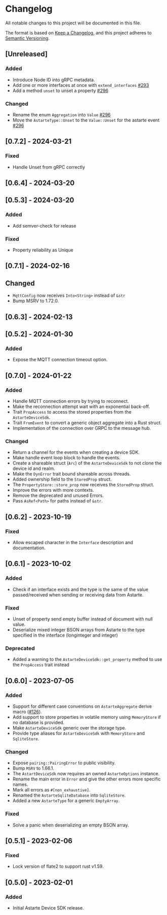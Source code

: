 # Changelog
All notable changes to this project will be documented in this file.

The format is based on [Keep a Changelog](https://keepachangelog.com/en/1.0.0/),
and this project adheres to [Semantic Versioning](https://semver.org/spec/v2.0.0.html).

## [Unreleased]
### Added
- Introduce Node ID into gRPC metadata.
- Add one or more interfaces at once with `extend_interfaces`
  [#293](https://github.com/astarte-platform/astarte-device-sdk-rust/pull/293)
- Add a method `unset` to unset a property
  [#296](https://github.com/astarte-platform/astarte-device-sdk-rust/pull/296)

### Changed
- Rename the enum `Aggregation` into `Value`
  [#296](https://github.com/astarte-platform/astarte-device-sdk-rust/pull/296)
- Move the `AstarteType::Unset` to the `Value::Unset` for the astarte event
  [#296](https://github.com/astarte-platform/astarte-device-sdk-rust/pull/296)

## [0.7.2] - 2024-03-21
### Fixed
- Handle Unset from gRPC correctly

## [0.6.4] - 2024-03-20

## [0.5.3] - 2024-03-20
### Added
- Add semver-check for release

### Fixed
- Property reliability as Unique

## [0.7.1] - 2024-02-16
## Changed
- `MqttConfig` now receives `Into<String>` instead of `&str`
- Bump MSRV to 1.72.0.

## [0.6.3] - 2024-02-13

## [0.5.2] - 2024-01-30
### Added
- Expose the MQTT connection timeout option.


## [0.7.0] - 2024-01-22
### Added
- Handle MQTT connection errors by trying to reconnect.
- Make the reconnection attempt wait with an exponential back-off.
- Trait `PropAccess` to access the stored properties from the
  `AstarteDeviceSdk`.
- Trait `FromEvent` to convert a generic object aggregate into a Rust struct.
- Implementation of the connection over GRPC to the message hub.

### Changed
- Return a channel for the events when creating a device SDK.
- Make handle event loop block to handle the events.
- Create a shareable struct (`Arc`) of the `AstarteDeviceSdk` to not clone the
  device id and realm.
- Make the `DynError` trait bound shareable across threads.
- Added ownership field to the `StoredProp` struct.
- The `PropertyStore::store_prop` now receives the `StoredProp` struct.
- Improve the errors with more contexts.
- Remove the deprecated and unused Errors.
- Pass `AsRef<Path>` for paths instead of `&str`.

## [0.6.2] - 2023-10-19
### Fixed
- Allow escaped character in the `Interface` description and documentation.

## [0.6.1] - 2023-10-02
### Added
- Check if an interface exists and the type is the same of the value
  passed/received when sending or receiving data from Astarte.

### Fixed
- Unset of property send empty buffer instead of document with null value.
- Deserialize mixed integer BSON arrays from Astarte to the type specified in
  the interface (longinteger and integer)

### Deprecated
- Added a warning to the `AstarteDeviceSdk::get_property` method to use the
  `PropAccess` trait instead

## [0.6.0] - 2023-07-05
### Added
- Support for different case conventions on `AstarteAggregate` derive macro
  ([#126](https://github.com/astarte-platform/astarte-device-sdk-rust/issues/126)).
- Add support to store properties in volatile memory using `MemoryStore` if no
  database is provided.
- Make `AstarteDeviceSdk` generic over the storage type.
- Provide type aliases for `AstarteDeviceSdk` with `MemoryStore` and `SqliteStore`.

### Changed
- Expose `pairing::PairingError` to public visibility.
- Bump `MSRV` to 1.66.1.
- The `AstartDeviceSdk` now requires an owned `AstarteOptions` instance.
- Rename the main error in `Error` and give the other errors more specific names.
- Mark all errors as `#[non_exhaustive]`.
- Renamed the `AstarteSqliteDatabase` into `SqliteStore`.
- Added a new `AstarteType` for a generic `EmptyArray`.

### Fixed
- Solve a panic when deserializing an empty BSON array.

## [0.5.1] - 2023-02-06
### Fixed
- Lock version of flate2 to support rust v1.59.

## [0.5.0] - 2023-02-01
### Added
- Initial Astarte Device SDK release.
